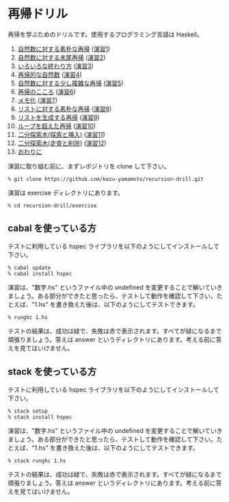 # 再帰ドリル

再帰を学ぶためのドリルです。使用するプログラミング言語は Haskell。

1. [自然数に対する素朴な再帰](drill/1.md) ([演習1](exercise/1.hs))
2. [自然数に対する末尾再帰](drill/2.md) ([演習2](exercise/2.hs))
3. [いろいろな終わり方](drill/3.md) ([演習3](exercise/3.hs))
4. [再帰的な自然数](drill/4.md) ([演習4](exercise/4.hs))
5. [自然数に対する少し複雑な再帰](drill/5.md) ([演習5](exercise/5.hs))
6. [再帰のこころ](drill/6.md) ([演習6](6.hs))
7. [メモ化](drill/7.md) ([演習7](7.hs))
8. [リストに対する素朴な再帰](drill/8.md) ([演習8](exercise/8.hs))
9. [リストを生成する再帰](drill/9.md) ([演習9](exercise/9.hs))
10. [ループを超えた再帰](drill/10.md) ([演習10](exercise/10.hs))
11. [二分探索木(探索と挿入)](drill/11.md) ([演習11](exercise/11.hs))
12. [二分探索木(走査と削除)](drill/12.md) ([演習12](exercise/12.hs))
13. [おわりに](drill/epilogue.md)

演習に取り組む前に、まずレポジトリを clone して下さい。

    % git clone https://github.com/kazu-yamamoto/recursion-drill.git

演習は exercise ディレクトリにあります。

    % cd recursion-drill/exercise

## cabal を使っている方

テストに利用している hspec ライブラリを以下のようにしてインストールして下さい。

    % cabal update
    % cabal install hspec

演習は、"数字.hs" というファイル中の undefined を変更することで解いていきましょう。ある部分ができたと思ったら、テストして動作を確認して下さい。たとえば、"1.hs" を書き換えた後は、以下のようにしてテストできます。

    % runghc 1.hs

テストの結果は、成功は緑で、失敗は赤で表示されます。すべてが緑になるまで頑張りましょう。答えは answer というディレクトリにあります。考える前に答えを見てはいけません。

## stack を使っている方

テストに利用している hspec ライブラリを以下のようにしてインストールして下さい。

    % stack setup
    % stack install hspec

演習は、"数字.hs" というファイル中の undefined を変更することで解いていきましょう。ある部分ができたと思ったら、テストして動作を確認して下さい。たとえば、"1.hs" を書き換えた後は、以下のようにしてテストできます。

    % stack runghc 1.hs

テストの結果は、成功は緑で、失敗は赤で表示されます。すべてが緑になるまで頑張りましょう。答えは answer というディレクトリにあります。考える前に答えを見てはいけません。
